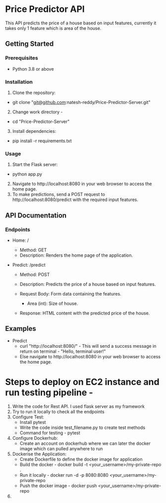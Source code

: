 # Price Predictor API

This API predicts the price of a house based on input features, currently it takes only 1 feature which is area of the house.

## Getting Started

### Prerequisites

- Python 3.8 or above

### Installation

1. Clone the repository:
  - git clone "git@github.com:natesh-reddy/Price-Predictor-Server.git"
2. Change work directory -
  - cd "Price-Predictor-Server"
3. Install dependencies:
  - pip install -r requirements.txt

### Usage
1. Start the Flask server:
  - python app.py
2. Navigate to http://localhost:8080 in your web browser to access the home page.
3. To make predictions, send a POST request to http://localhost:8080/predict with the required input features.


## API Documentation

### Endpoints
- Home: /

   - Method: GET
   - Description: Renders the home page of the application.

- Predict: /predict

   - Method: POST
   - Description: Predicts the price of a house based on input features.
   - Request Body: Form data containing the features.
      - Area (int): Size of house.
        
   - Response: HTML content with the predicted price of the house.

## Examples

- Predict
   - curl "http://localhost:8080/" - This will send a success message in return on terminal - "Hello, terminal user!"
   - Else navigate to http://localhost:8080 in your web browser to access the home page.
 


# Steps to deploy on EC2 instance and run testing pipeline -

1. Write the code for Rest API. I used flask server as my framework
2. Try to run it locally to check all the endpoints
3. Configure Test:
    - Install pytest
    - Write the code inside test_filename.py to create test methods
    - Command for testing - pytest
4. Configure Dockerhub:
    - Create an account on dockerhub where we can later the docker image which can pulled anywhere to run
5. Dockerise the Application:
    - Create Dockerfile to define the docker image for application
    - Build the docker - docker build -t <your_username>/my-private-repo .
    - Run it locally - docker run -d -p 8080:8080 <your_username>/my-private-repo
    - Push the docker image - docker push <your_username>/my-private-repo
6. 


